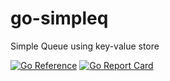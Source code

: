 # go-simpleq
Simple Queue using key-value store

[![Go Reference](https://pkg.go.dev/badge/github.com/takanoriyanagitani/go-simpleq.svg)](https://pkg.go.dev/github.com/takanoriyanagitani/go-simpleq)
[![Go Report Card](https://goreportcard.com/badge/github.com/takanoriyanagitani/go-simpleq)](https://goreportcard.com/report/github.com/takanoriyanagitani/go-simpleq)
